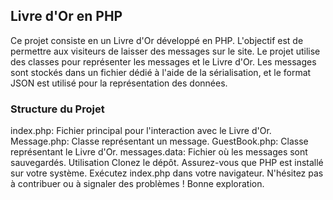 ## Livre d'Or en PHP
Ce projet consiste en un Livre d'Or développé en PHP. L'objectif est de permettre aux visiteurs de laisser des messages sur le site. Le projet utilise des classes pour représenter les messages et le Livre d'Or. Les messages sont stockés dans un fichier dédié à l'aide de la sérialisation, et le format JSON est utilisé pour la représentation des données.

### Structure du Projet
index.php: Fichier principal pour l'interaction avec le Livre d'Or.
Message.php: Classe représentant un message.
GuestBook.php: Classe représentant le Livre d'Or.
messages.data: Fichier où les messages sont sauvegardés.
Utilisation
Clonez le dépôt.
Assurez-vous que PHP est installé sur votre système.
Exécutez index.php dans votre navigateur.
N'hésitez pas à contribuer ou à signaler des problèmes ! Bonne exploration.

